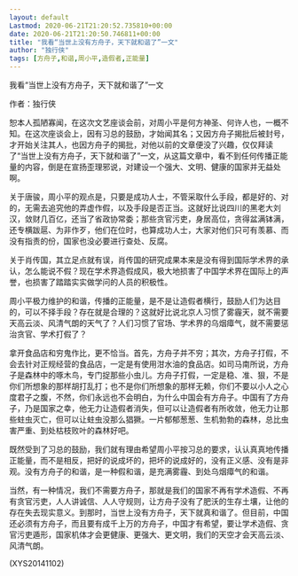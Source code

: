 ```yaml
---
layout: default
Lastmod: 2020-06-21T21:20:52.735810+00:00
date: 2020-06-21T21:20:50.746811+00:00
title: "我看“当世上没有方舟子，天下就和谐了”一文"
author: "独行侠"
tags: [方舟子,和谐,周小平,造假者,正能量]
---
```


我看“当世上没有方舟子，天下就和谐了”一文

作者：独行侠

恕本人孤陋寡闻，在这次文艺座谈会前，对周小平是何方神圣、何许人也，一概不知。在这次座谈会上，因有习总的鼓励，才始闻其名；又因方舟子揭批后被封号，才开始关注其人，也因方舟子的揭批，对他以前的文章便没了兴趣，仅仅拜读了“当世上没有方舟子，天下就和谐了”一文，从这篇文章中，看不到任何传播正能量的内容，倒是在宣扬歪理邪说，对建设一个强大、文明、健康的国家并无益处啊。

关于唐骏，周小平的观点是，只要是成功人士，不管采取什么手段，都是好的、对的，无需去追究他的弄虚作假，以及手段是否正当。这就好比说四川的黑老大刘汉，敛财几百亿，还当了省政协常委；那些贪官污吏，身居高位，贪得盆满钵满，还专横跋扈、为非作歹，他们在位时，也算成功人士，大家对他们只可有羡慕、而没有指责的份，国家也没必要进行查处、反腐。

关于肖传国，其立足点就有误，肖传国的研究成果本来是没有得到国际学术界的承认，怎么能说不假？现在学术界造假成风，极大地损害了中国学术界在国际上的声誉，也损害了踏踏实实做学问的人员的积极性。

周小平极力维护的和谐，传播的正能量，是不是让造假者横行，鼓励人们为达目的，可以不择手段？存在就是合理的？这就好比说北京人习惯了雾霾天，就不需要天高云淡、风清气朗的天气了？人们习惯了官场、学术界的乌烟瘴气，就不需要惩治贪官、学术打假了？

拿开食品店和穷鬼作比，更不恰当。首先，方舟子并不穷；其次，方舟子打假，不会去针对正规经营的食品店，一定是有使用泔水油的食品店。如司马南所说，方舟子是森林中的啄木鸟，专门捉那些小虫儿。方舟子打假，一定是稳、准、狠，不是你们所想象的那样胡打乱打；也不是你们所想象的那样无赖，你们不要以小人之心度君子之腹，不然，你们永远也不会明白，为什么中国会有方舟子。中国有了方舟子，乃是国家之幸，他无力让造假者消失，但可以让造假者有所收敛，他无力让那些蛀虫灭亡，但可以让蛀虫没那么猖獗。一片郁郁葱葱、生机勃勃的森林，总比虫害严重、到处枯枝败叶的森林好吧。

既然受到了习总的鼓励，我们就有理由希望周小平按习总的要求，认认真真地传播正能量，而不是相反，把好的说成坏的，把坏的说成好的，没有正义感、没有是非观。没有方舟子的和谐，是一种假和谐，是充满雾霾、到处乌烟瘴气的和谐。

当然，有一种情况，我们不需要方舟子，那就是我们的国家不再有学术造假、不再有贪官污吏，人人讲诚信、人人守规则，让方舟子没有了肥沃的生存土壤，让他的存在失去现实意义。到那时，当世上没有方舟子，天下就真和谐了。但目前，中国还必须有方舟子，而且要有成千上万的方舟子，中国才有希望，要让学术造假、贪官污吏遁形，国家机体才会更健康、更强大、更文明，我们的天空才会天高云淡、风清气朗。

(XYS20141102)


